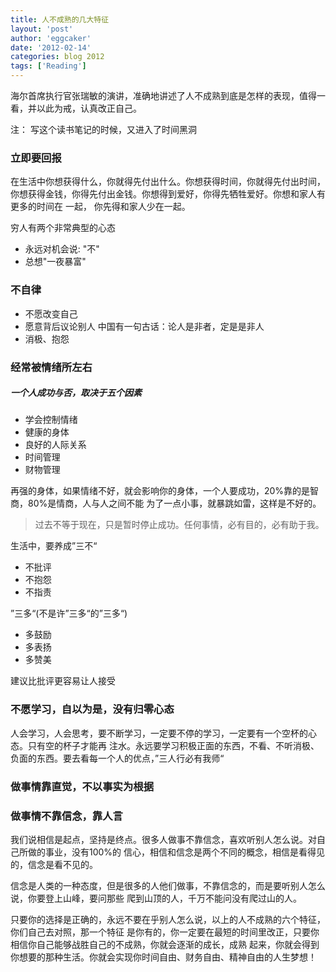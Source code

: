 ```yaml
---
title: 人不成熟的几大特征 
layout: 'post'
author: 'eggcaker'
date: '2012-02-14'
categories: blog 2012
tags: ['Reading']
---
```



海尔首席执行官张瑞敏的演讲，准确地讲述了人不成熟到底是怎样的表现，值得一看，并以此为戒，认真改正自己。

注： 写这个读书笔记的时候，又进入了时间黑洞

### 立即要回报

在生活中你想获得什么，你就得先付出什么。你想获得时间，你就得先付出时间，你想获得金钱，你得先付出金钱。你想得到爱好，你得先牺牲爱好。你想和家人有更多的时间在
一起， 你先得和家人少在一起。

穷人有两个非常典型的心态

  * 永远对机会说: "不" 
  * 总想"一夜暴富" 

### 不自律

  * 不愿改变自己 
  * 愿意背后议论别人 中国有一句古话：论人是非者，定是是非人 
  * 消极、抱怨 

### 经常被情绪所左右

##### 一个人成功与否，取决于五个因素

  * 学会控制情绪 
  * 健康的身体 
  * 良好的人际关系 
  * 时间管理 
  * 财物管理 

再强的身体，如果情绪不好，就会影响你的身体，一个人要成功，20%靠的是智商，80%是情商，人与人之间不能 为了一点小事，就暴跳如雷，这样是不好的。

> 过去不等于现在，只是暂时停止成功。任何事情，必有目的，必有助于我。

生活中，要养成”三不“

  * 不批评 
  * 不抱怨 
  * 不指责 

”三多“(不是许”三多“的”三多“)

  * 多鼓励 
  * 多表扬 
  * 多赞美 

建议比批评更容易让人接受

### 不愿学习，自以为是，没有归零心态

人会学习，人会思考，要不断学习，一定要不停的学习，一定要有一个空杯的心态。只有空的杯子才能再
注水。永远要学习积极正面的东西，不看、不听消极、负面的东西。要去看每一个人的优点，”三人行必有我师“

### 做事情靠直觉，不以事实为根据

### 做事情不靠信念，靠人言

我们说相信是起点，坚持是终点。很多人做事不靠信念，喜欢听别人怎么说。对自己所做的事业，没有100%的
信心，相信和信念是两个不同的概念，相信是看得见的，信念是看不见的。

信念是人类的一种态度，但是很多的人他们做事，不靠信念的，而是要听别人怎么说，你要登上山峰，要问那些 爬到山顶的人，千万不能问没有爬过山的人。

只要你的选择是正确的，永远不要在乎别人怎么说，以上的人不成熟的六个特征，你们自己去对照，那一个特征
是你有的，你一定要在最短的时间里改正，只要你相信你自己能够战胜自己的不成熟，你就会逐渐的成长，成熟
起来，你就会得到你想要的那种生活。你就会实现你时间自由、财务自由、精神自由的人生梦想！


